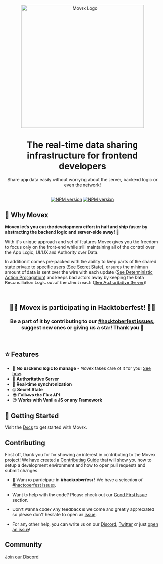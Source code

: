 <div align="center">
<picture width="400">
  <source media="(prefers-color-scheme: dark)" srcset="https://user-images.githubusercontent.com/2099521/242976573-84d1ea96-1859-43a7-ac0c-d2f1e0f1b882.png" width="400">
  <img alt="Movex Logo" src="https://user-images.githubusercontent.com/2099521/242976534-60d063cd-3283-45e3-aac5-bd8ed0eb8946.png" width="400">
</picture>
</div>

<div align="center">
  <h1>The real-time data sharing infrastructure for frontend developers</h1>
  Share app data easily without worrying about the server, backend logic or even the network!
</div>

<br/>
<div align="center">

[![NPM version][npm-image]][npm-url]
[![NPM version][license-image]][license-url]

[npm-url]: https://npmjs.org/package/movex
[npm-image]: https://img.shields.io/badge/dynamic/json?color=orange&label=movex&query=version&url=https%3A%2F%2Fraw.githubusercontent.com%2Fmovesthatmatter%2Fmovex%2Fmain%2Flibs%2Fmovex%2Fpackage.json
[license-image]: https://img.shields.io/badge/license-MIT-green
[license-url]: https://github.com/movesthatmatter/movex/blob/main/LICENSE

</div>

## 🧐 Why Movex

__Movex let's you cut the development effort in half and ship faster by abstracting the backend logic and server-side away! 🎉__

With it's unique approach and set of features Movex gives you the freedom to focus only on the front-end while still maintaining all of the control over the App Logic, UI/UX and Authority over Data.

In addition it comes pre-packed with the ability to keep parts of the shared state private to specific users ([See Secret State](https://www.movex.dev/docs/features/secret_state)), ensures the minimun amount of data is sent over the wire with each update ([See Deterministic Action Propagation](https://www.movex.dev/docs/features/functional)) and keeps bad actors away by keeping the Data Reconciliation Logic out of the client reach ([See Authoritative Server](https://www.movex.dev/docs/features/server_authoritative))!


<br/>
<div align="center">
<h2>🎉🚀 Movex is participating in Hacktoberfest! 🥳😍</h2> 
<h3>Be a part of it by contributing to our <a href="https://github.com/movesthatmatter/movex/issues">#hacktoberfest issues<a>, suggest new ones or giving us a star! Thank you 🙏</h3>
</div>
</br>

## ⭐️ Features
- 🤯 __No Backend logic to manage__ - Movex takes care of it for you! [See how](https://www.movex.dev/docs/features/frontend_only).
- 👑 __Authoritative Server__
- 🤩 __Real-time synchronization__
- 🤐 __Secret State__
- 😎 __Follows the Flux API__
- 😍 __Works with Vanilla JS or any Framework__

## 🚀 Getting Started

Visit the [Docs](https://www.movex.dev/docs/overview/get_started) to get started with Movex.

## Contributing

First off, thank you for for showing an interest in contributing to the Movex project! We have created a [Contributing Guide](https://github.com/movesthatmatter/movex/blob/main/CONTRIBUTING.md) that will show you how to setup a development environment and how to open pull requests and submit changes.

- 🚀 Want to participate in **#hacktoberfest**?
We have a selection of [#hactoberfest issues](https://github.com/movesthatmatter/movex/issues?q=is%3Aissue+is%3Aopen+label%3Ahacktoberfest).

- Want to help with the code?
Please check out our [Good First Issue](https://github.com/movesthatmatter/movex/issues?q=is%3Aissue+is%3Aopen+label%3A%22good+first+issue%22) section.

- Don't wanna code?
Any feedback is welcome and greatly appreciated so please don't hesitate to open an [issue](https://github.com/movesthatmatter/movex/issues).

- For any other help, you can write us on our [Discord](https://discord.gg/N8k447EmBh), [Twitter](https://twitter.com/gctroia) or just [open an issue](https://github.com/movesthatmatter/movex/issues)!


## Community

[Join our Discord](https://discord.gg/N8k447EmBh)
